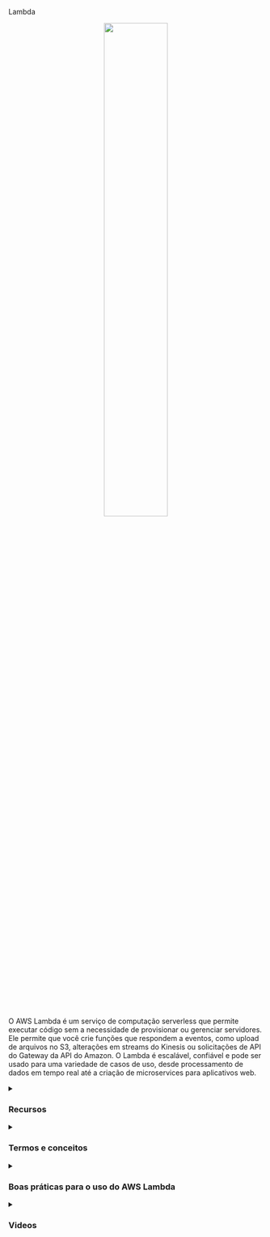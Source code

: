 Lambda
<div align="center">
  <img src="https://miro.medium.com/v2/resize:fit:1400/1*Kx0MunAnmkGYN-4AdXF2HQ.png" width="50%">
</div>

O AWS Lambda é um serviço de computação serverless que permite executar código sem a necessidade de provisionar ou gerenciar servidores. Ele permite que você crie funções que respondem a eventos, como upload de arquivos no S3, alterações em streams do Kinesis ou solicitações de API do Gateway da API do Amazon. O Lambda é escalável, confiável e pode ser usado para uma variedade de casos de uso, desde processamento de dados em tempo real até a criação de microservices para aplicativos web.
<details><summary> <h3>Recursos</h3></summary>
<ul>
    <li><b>Serverless:</b> O AWS Lambda é um serviço serverless, o que significa que você só paga pelo tempo em que o código é executado e não precisa se preocupar em provisionar ou gerenciar servidores.</li>
    <li><b>Integração com outros serviços AWS:</b> O AWS Lambda pode ser facilmente integrado com outros serviços AWS, como S3, DynamoDB, Kinesis e API Gateway.</li>
    <li><b>Escalabilidade:</b> O AWS Lambda é altamente escalável e pode ser usado para lidar com cargas de trabalho de qualquer tamanho.</li>
    <li><b>Tempo de execução personalizável:</b> O AWS Lambda suporta vários tempos de execução, incluindo Node.js, Python, Java, Go, C# e Ruby.</li>
    <li><b>Alta disponibilidade:</b> O AWS Lambda é projetado para garantir alta disponibilidade, com várias zonas de disponibilidade e recursos de failover automático.</li>
</ul> 
</details>
<details><summary> <h3>Termos e conceitos</h3></summary>
<ul>
<li><b>Funções:</b> Uma função do AWS Lambda é uma unidade de código que é executada em resposta a eventos.</li>
<li><b>Eventos:</b> Um evento é uma ação que ocorre em um serviço AWS, como upload de arquivo no S3 ou uma solicitação de API do Gateway da API do Amazon, que pode acionar a execução de uma função Lambda.</li>
<li><b>Tempo de execução:</b> O tempo de execução é o ambiente em que o código da função Lambda é executado.</li>
<li><b>Camadas:</b> As camadas permitem que você inclua bibliotecas, frameworks e outros arquivos de dependência na sua função Lambda, mantendo a separação dos seus códigos de negócios.</li>
<li><b>Política de execução:</b> A política de execução controla as permissões que uma função do Lambda tem para acessar outros recursos da AWS.</li>
<li><b>Alias:</b> Um alias é um ponteiro para uma versão específica de uma função do Lambda.</li>
</ul>
</details>

<details><summary><h3>Boas práticas para o uso do AWS Lambda</h3></summary>

Algumas boas práticas para o uso do AWS Lambda incluem:
<ul>
  <li>Projetar funções Lambda para serem pequenas e executar tarefas específicas</li>
  <li>Limitar o tempo de execução das funções para evitar a execução desnecessária ou a falha devido a limites de tempo</li>
  <li>Usar variáveis de ambiente para armazenar informações sensíveis, como chaves de API e senhas</li>
  <li>Gerenciar e monitorar o registro de logs das funções para solução de problemas e depuração</li>
  <li>Usar as opções de versionamento e controle de acesso para rastrear e gerenciar alterações nas funções Lambda</li>
  <li>Configurar as políticas de controle de acesso para limitar o acesso às funções Lambda e aos recursos usados por elas</li>
  <li>Usar os recursos de monitoramento, como CloudWatch Metrics e CloudWatch Logs, para monitorar e analisar o desempenho e a eficiência da função Lambda</li>
  <li>Testar e validar as funções Lambda antes de implantá-las em produção</li>
</ul>
</details>


<details><summary><h3>Videos</h3></summary>
<div align="center">
  <a href="https://www.youtube.com/watch?v=INHw_T8BMbc" target="_blank">
      <img width="320" height="180" src="https://i.ytimg.com/vi/INHw_T8BMbc/hqdefault.jpg?sqp=-oaymwEcCNACELwBSFXyq4qpAw4IARUAAIhCGAFwAcABBg==&rs=AOn4CLAVh1TC3bRWqVYXmyWE0mFoszH8AA" alt="Watch Video" />
  </a>
</div>
<hr/>
<div align="center">
  <a href="https://www.youtube.com/watch?v=4Gu-jELbALA" target="_blank">
      <img width="320" height="180" src="https://i.ytimg.com/vi/4Gu-jELbALA/hqdefault.jpg?sqp=-oaymwEcCPYBEIoBSFXyq4qpAw4IARUAAIhCGAFwAcABBg==&rs=AOn4CLBhK0C-NHnMTs73VcK-dk5_8IsezQ" alt="Watch Video" />
  </a>
</div>
</details>
